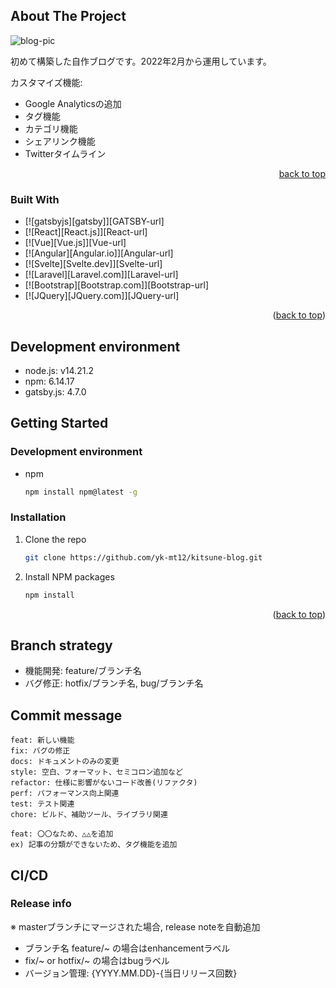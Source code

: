 <!-- ABOUT THE PROJECT -->
## About The Project

![blog-pic](https://user-images.githubusercontent.com/67742985/212326987-2808dea6-bd7c-4bd3-ab87-1d422abcfa5b.png)


初めて構築した自作ブログです。2022年2月から運用しています。

カスタマイズ機能:
* Google Analyticsの追加
* タグ機能
* カテゴリ機能
* シェアリンク機能
* Twitterタイムライン

<p align="right"><a href="#readme-top">back to top</a></p>



### Built With

* [![gatsbyjs][gatsby]][GATSBY-url]
* [![React][React.js]][React-url]
* [![Vue][Vue.js]][Vue-url]
* [![Angular][Angular.io]][Angular-url]
* [![Svelte][Svelte.dev]][Svelte-url]
* [![Laravel][Laravel.com]][Laravel-url]
* [![Bootstrap][Bootstrap.com]][Bootstrap-url]
* [![JQuery][JQuery.com]][JQuery-url]

<p align="right">(<a href="#readme-top">back to top</a>)</p>

## Development environment
* node.js: v14.21.2
* npm: 6.14.17
* gatsby.js: 4.7.0


<!-- GETTING STARTED -->
## Getting Started

### Development environment
* npm
  ```sh
  npm install npm@latest -g
  ```

### Installation
1. Clone the repo
   ```sh
   git clone https://github.com/yk-mt12/kitsune-blog.git
   ```
2. Install NPM packages
   ```sh
   npm install
   ```

<p align="right">(<a href="#readme-top">back to top</a>)</p>

## Branch strategy
* 機能開発: feature/ブランチ名
* バグ修正: hotfix/ブランチ名, bug/ブランチ名

## Commit message
```shell
feat: 新しい機能
fix: バグの修正
docs: ドキュメントのみの変更
style: 空白、フォーマット、セミコロン追加など
refactor: 仕様に影響がないコード改善(リファクタ)
perf: パフォーマンス向上関連
test: テスト関連
chore: ビルド、補助ツール、ライブラリ関連
```
```shell
feat: 〇〇なため、△△を追加
ex) 記事の分類ができないため、タグ機能を追加
```
## CI/CD
### Release info
※ masterブランチにマージされた場合, release noteを自動追加
* ブランチ名 feature/~ の場合はenhancementラベル
* fix/~ or hotfix/~ の場合はbugラベル
* バージョン管理: {YYYY.MM.DD}-{当日リリース回数}